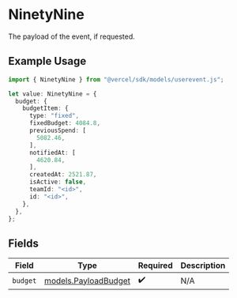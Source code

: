 # NinetyNine

The payload of the event, if requested.

## Example Usage

```typescript
import { NinetyNine } from "@vercel/sdk/models/userevent.js";

let value: NinetyNine = {
  budget: {
    budgetItem: {
      type: "fixed",
      fixedBudget: 4084.8,
      previousSpend: [
        5082.46,
      ],
      notifiedAt: [
        4620.84,
      ],
      createdAt: 2521.87,
      isActive: false,
      teamId: "<id>",
      id: "<id>",
    },
  },
};
```

## Fields

| Field                                              | Type                                               | Required                                           | Description                                        |
| -------------------------------------------------- | -------------------------------------------------- | -------------------------------------------------- | -------------------------------------------------- |
| `budget`                                           | [models.PayloadBudget](../models/payloadbudget.md) | :heavy_check_mark:                                 | N/A                                                |
